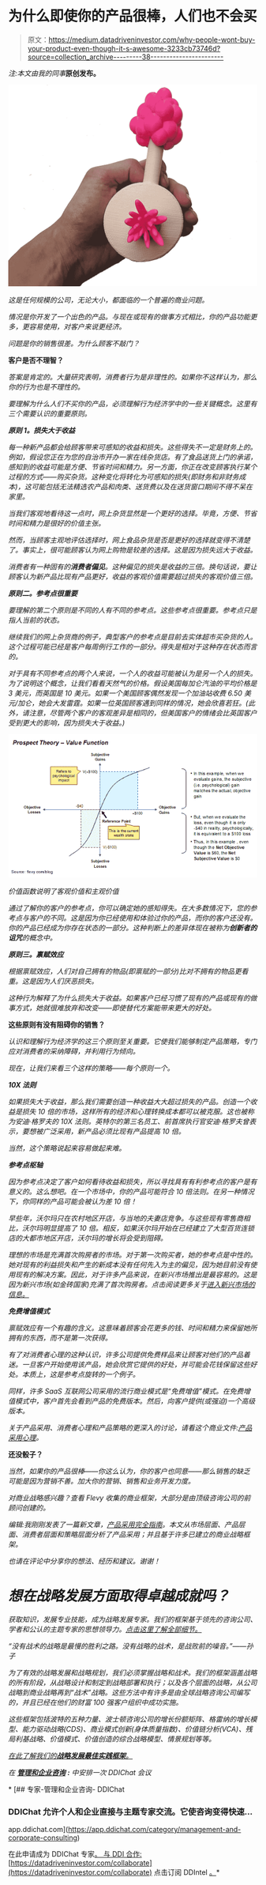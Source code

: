 # 为什么即使你的产品很棒，人们也不会买

> 原文：<https://medium.datadriveninvestor.com/why-people-wont-buy-your-product-even-though-it-s-awesome-3233cb73746d?source=collection_archive---------38----------------------->

*注:本文由我的同事*[](https://www.linkedin.com/in/davetang4/)**原创发布。**

*![](img/92bf17608a0ec34da49bfbfc966f3a13.png)*

*这是任何规模的公司，无论大小，都面临的一个普遍的商业问题。*

*情况是你开发了一个出色的产品。与现在或现有的做事方式相比，你的产品功能更多，更容易使用，对客户来说更经济。*

*问题是你的销售很差。为什么顾客不敲门？*

****客户是否不理智？****

*答案是肯定的。大量研究表明，消费者行为是非理性的。如果你不这样认为，那么你的行为也是不理性的。*

*要理解为什么人们不买你的产品，必须理解行为经济学中的一些关键概念。这里有三个需要认识的重要原则。*

***原则 1。损失大于收益***

*每一种新产品都会给顾客带来可感知的收益和损失。这些得失不一定是财务上的。例如，假设您正在为您的自治市开办一家在线杂货店。有了食品送货上门的承诺，感知到的收益可能是方便、节省时间和精力。另一方面，你正在改变顾客执行某个过程的方式——购买杂货。这种变化将转化为可感知的损失(即财务和非财务成本)，这可能包括无法精选农产品和肉类、送货费以及在送货窗口期间不得不呆在家里。*

*当我们客观地看待这一点时，网上杂货显然是一个更好的选择。毕竟，方便、节省时间和精力是很好的价值主张。*

*然而，当顾客主观地评估选择时，网上食品杂货是否是更好的选择就变得不清楚了。事实上，很可能顾客认为网上购物是较差的选择。这是因为损失远大于收益。*

*消费者有一种固有的**消费者偏见**。这种偏见的损失是收益的三倍。换句话说，要让顾客认为新产品比现有产品更好，收益的客观价值需要超过损失的客观价值三倍。*

***原则二。参考点很重要***

*要理解的第二个原则是不同的人有不同的参考点。这些参考点很重要。参考点只是指人当前的状态。*

*继续我们的网上杂货商的例子，典型客户的参考点是目前去实体超市买杂货的人。这个过程可能已经是客户每周例行工作的一部分。得失是相对于这种存在状态而言的。*

*对于具有不同参考点的两个人来说，一个人的收益可能被认为是另一个人的损失。为了说明这个概念，让我们看看天然气的价格。假设美国每加仑汽油的平均价格是 3 美元，而英国是 10 美元。如果一个美国顾客偶然发现一个加油站收费 6.50 美元/加仑，她会大发雷霆。如果一位英国顾客遇到同样的情况，她会欣喜若狂。(此外，请注意，尽管两个客户的客观差异是相同的，但美国客户的情绪会比英国客户受到更大的影响，因为损失大于收益。)*

*![](img/08f9e36cbddf6aec0451ff527eeef550.png)*

*价值函数说明了客观价值和主观价值*

*通过了解你的客户的参考点，你可以确定她的感知得失。在大多数情况下，您的参考点与客户的不同。这是因为你已经使用和体验过你的产品，而你的客户还没有。你的产品已经成为你存在状态的一部分。这种判断上的差异体现在被称为**创新者的诅咒**的概念中。*

***原则三。禀赋效应***

*根据禀赋效应，人们对自己拥有的物品(即禀赋的一部分)比对不拥有的物品更看重。这是因为人们厌恶损失。*

*这种行为解释了为什么损失大于收益。如果客户已经习惯了现有的产品或现有的做事方式，她就很难放弃和改变——即使替代方案能带来更大的好处。*

****这些原则有没有阻碍你的销售？****

*认识和理解行为经济学的这三个原则至关重要。它使我们能够制定产品策略，专门应对消费者的采纳障碍，并利用行为倾向。*

*现在，让我们来看三个这样的策略——每个原则一个。*

***10X 法则***

*如果损失大于收益，那么我们需要创造一种收益大大超过损失的产品。创造一个收益是损失 10 倍的市场，这样所有的经济和心理转换成本都可以被克服。这也被称为安迪·格罗夫的 10X 法则。英特尔的第三名员工、前首席执行官安迪·格罗夫曾表示，要想被广泛采用，新产品必须比现有产品提高 10 倍。*

*当然，这个策略说起来容易做起来难。*

***参考点枢轴***

*因为参考点决定了客户如何看待收益和损失，所以寻找具有有利参考点的客户是有意义的。这么想吧。在一个市场中，你的产品可能符合 10 倍法则。在另一种情况下，你同样的产品可能会被认为差 10 倍！*

*早些年，沃尔玛只在农村地区开店，与当地的夫妻店竞争。与这些现有零售商相比，沃尔玛明显提高了 10 倍。相反，如果沃尔玛开始在已经建立了大型百货连锁店的大都市地区开店，沃尔玛的增长将会受到阻碍。*

*理想的市场是充满首次购房者的市场。对于第一次购买者，她的参考点是中性的。她对现有的利益损失和产生的新成本没有任何先入为主的偏见，因为她目前没有使用现有的解决方案。因此，对于许多产品来说，在新兴市场推出是最容易的。这是因为新兴市场(如金砖国家)充满了首次购房者。点击阅读更多关于[进入新兴市场的信息。](https://flevy.com/blog/craft-a-successful-strategy-for-emerging-markets/)*

***免费增值模式***

*禀赋效应有一个有趣的含义。这意味着顾客会花更多的钱、时间和精力来保留她所拥有的东西，而不是第一次获得。*

*有了对消费者心理的这种认识，许多公司提供免费样品来让顾客对他们的产品着迷。一旦客户开始使用该产品，她会欣赏它提供的好处，并可能会花钱保留这些好处。本质上，这是参考点旋转的一个例子。*

*同样，许多 SaaS 互联网公司采用的流行商业模式是“免费增值”模式。在免费增值模式中，客户首先会看到产品的免费版本。然后，向客户提供(或强迫)一个高级版本。*

*关于产品采用、消费者心理和产品策略的更深入的讨论，请看这个商业文件:[产品采用心理](https://flevy.com/browse/business-document/Psychology-of-Product-Adoption-203)。*

****还没骰子？****

*当然，如果你的产品很棒——你这么认为，你的客户也同意——那么销售的缺乏可能是因为营销不善。加大你的营销、销售和业务开发力度。*

*对商业战略感兴趣？查看 Flevy 收集的商业框架，大部分是由顶级咨询公司的前顾问创建的。*

*编辑:我刚刚发表了一篇新文章，[产品采用完全指南](https://flevy.com/blog/the-complete-guide-to-product-adoption/)。本文从市场层面、产品层面、消费者层面和策略层面分析了产品采用；并且基于许多已建立的商业战略框架。*

*也请在评论中分享你的想法、经历和建议。谢谢！*

# *想在战略发展方面取得卓越成就吗？*

*获取知识，发展专业技能，成为战略发展专家。我们的框架基于领先的咨询公司、学者和公认的主题专家的思想领导力。[点击这里了解全部细节。](https://flevy.com/browse/stream/strategy-development)*

*“没有战术的战略是最慢的胜利之路。没有战略的战术，是战败前的噪音。”——孙子*

*为了有效的战略发展和战略规划，我们必须掌握战略和战术。我们的框架涵盖战略的所有阶段，从战略设计和制定到战略部署和执行；以及各个层面的战略，从公司战略到商业战略再到“战术”战略。这些方法中有许多是由全球战略咨询公司编写的，并且已经在他们的财富 100 强客户组织中成功实施。*

*这些框架包括波特的五种力量、波士顿咨询公司的增长份额矩阵、格雷纳的增长模型、能力驱动战略(CDS)、商业模式创新(身体质量指数)、价值链分析(VCA)、残局利基战略、价值模式、价值创造的综合战略模型、情景规划等等。*

*[在此了解我们的**战略发展最佳实践框架**。](https://flevy.com/browse/stream/strategy-development)*

*在 [**管理和企业咨询**](https://app.ddichat.com/category/management-and-corporate-consulting) **:** 中安排一次 DDIChat 会议*

*[](https://app.ddichat.com/category/management-and-corporate-consulting) [## 专家-管理和企业咨询- DDIChat

### DDIChat 允许个人和企业直接与主题专家交流。它使咨询变得快速…

app.ddichat.com](https://app.ddichat.com/category/management-and-corporate-consulting) 

在此申请成为 DDIChat 专家[。
与 DDI 合作:](https://app.ddichat.com/expertsignup)[https://datadriveninvestor.com/collaborate](https://datadriveninvestor.com/collaborate)
点击订阅 DDIntel [。](https://ddintel.datadriveninvestor.com/)*